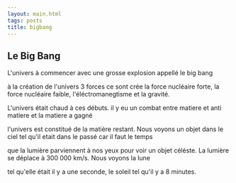 ```yaml
---
layout: main.html
tags: posts
title: bigbang
---
```


## Le Big Bang

L'univers à commencer avec une grosse explosion appellé le big bang

à la création de l'univers 3 forces ce sont crée la force nucléaire forte, la force nucléaire faible, l'éléctromanegtisme et la gravité.

L'univers était chaud à ces débuts. il y eu un combat entre matiere et anti matiere et la matiere a gagné 

l'univers est constitué de la matière restant. Nous voyons un objet dans le ciel tel qu'il etait dans le passé car il faut le temps

que la lumière parviennent à nos yeux pour voir un objet céléste. La lumière se déplace à 300 000 km/s. Nous voyons la lune 

tel qu'elle était il y a une seconde, le soleil tel qu'il y a 8 minutes.
